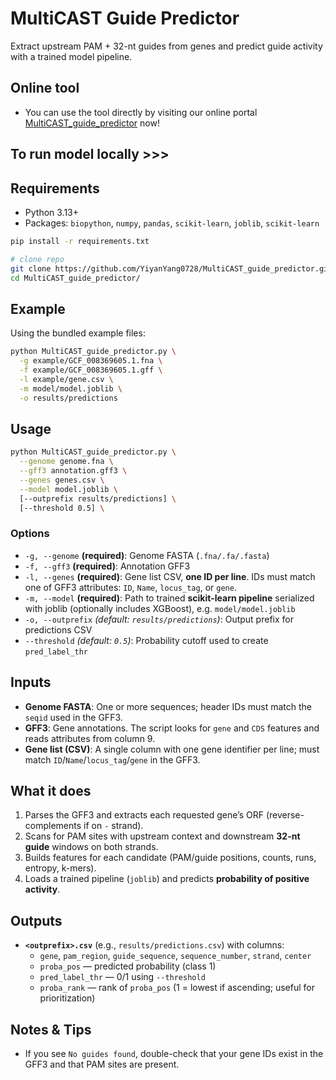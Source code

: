 # MultiCAST Guide Predictor

Extract upstream PAM + 32-nt guides from genes and predict guide activity with a trained model pipeline.

## Online tool
- You can use the tool directly by visiting our online portal [MultiCAST_guide_predictor](https://multicastguidepredictor-v1.streamlit.app/) now!


## To run model locally >>>
## Requirements

- Python 3.13+
- Packages: `biopython`, `numpy`, `pandas`, `scikit-learn`, `joblib`, `scikit-learn`

```bash
pip install -r requirements.txt
```

```bash
# clone repo
git clone https://github.com/YiyanYang0728/MultiCAST_guide_predictor.git
cd MultiCAST_guide_predictor/
```

## Example

Using the bundled example files:

```bash
python MultiCAST_guide_predictor.py \
  -g example/GCF_008369605.1.fna \
  -f example/GCF_008369605.1.gff \
  -l example/gene.csv \
  -m model/model.joblib \
  -o results/predictions
```

## Usage

```bash
python MultiCAST_guide_predictor.py \
  --genome genome.fna \
  --gff3 annotation.gff3 \
  --genes genes.csv \
  --model model.joblib \
  [--outprefix results/predictions] \
  [--threshold 0.5] \
```

### Options

- `-g, --genome` **(required)**: Genome FASTA (`.fna/.fa/.fasta`)
- `-f, --gff3` **(required)**: Annotation GFF3
- `-l, --genes` **(required)**: Gene list CSV, **one ID per line**. IDs must match one of GFF3 attributes: `ID`, `Name`, `locus_tag`, or `gene`.
- `-m, --model` **(required)**: Path to trained **scikit-learn pipeline** serialized with joblib (optionally includes XGBoost), e.g. `model/model.joblib`
- `-o, --outprefix` *(default: `results/predictions`)*: Output prefix for predictions CSV
- `--threshold` *(default: `0.5`)*: Probability cutoff used to create `pred_label_thr`

## Inputs

- **Genome FASTA**: One or more sequences; header IDs must match the `seqid` used in the GFF3.
- **GFF3**: Gene annotations. The script looks for `gene` and `CDS` features and reads attributes from column 9.
- **Gene list (CSV)**: A single column with one gene identifier per line; must match `ID`/`Name`/`locus_tag`/`gene` in the GFF3.

## What it does

1. Parses the GFF3 and extracts each requested gene’s ORF (reverse-complements if on `-` strand).
2. Scans for PAM sites with upstream context and downstream **32-nt guide** windows on both strands.
3. Builds features for each candidate (PAM/guide positions, counts, runs, entropy, k-mers).
4. Loads a trained pipeline (`joblib`) and predicts **probability of positive activity**.

## Outputs

- **`<outprefix>.csv`** (e.g., `results/predictions.csv`) with columns:
  - `gene`, `pam_region`, `guide_sequence`, `sequence_number`, `strand`, `center`
  - `proba_pos` — predicted probability (class 1)
  - `pred_label_thr` — 0/1 using `--threshold`
  - `proba_rank` — rank of `proba_pos` (1 = lowest if ascending; useful for prioritization)

## Notes & Tips

- If you see `No guides found`, double-check that your gene IDs exist in the GFF3 and that PAM sites are present.


